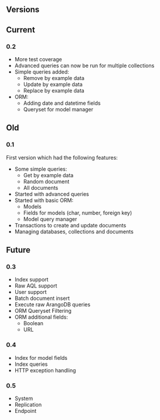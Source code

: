 Versions
---------

## Current

### 0.2

- More test coverage
- Advanced queries can now be run for multiple collections
- Simple queries added:
    - Remove by example data
    - Update by example data
    - Replace by example data
- ORM:
    - Adding date and datetime fields
    - Queryset for model manager

## Old

### 0.1
First version which had the following features:

- Some simple queries:
    - Get by example data
    - Random document
    - All documents
- Started with advanced queries
- Started with basic ORM:
    - Models
    - Fields for models (char, number, foreign key)
    - Model query manager
- Transactions to create and update documents
- Managing databases, collections and documents

## Future
    
### 0.3
- Index support
- Raw AQL support
- User support
- Batch document insert
- Execute raw ArangoDB queries
- ORM Queryset Filtering
- ORM additional fields:
    - Boolean
    - URL

### 0.4
- Index for model fields
- Index queries
- HTTP exception handling

### 0.5
- System
- Replication
- Endpoint
